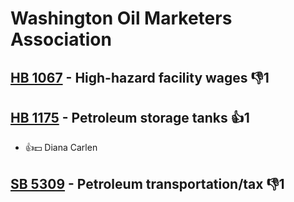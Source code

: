 # Washington Oil Marketers Association

## [HB 1067](/bill/2023-24/hb/1067/) - High-hazard facility wages  👎1 

## [HB 1175](/bill/2023-24/hb/1175/) - Petroleum storage tanks 👍1  
* 👍💵 Diana Carlen

## [SB 5309](/bill/2023-24/sb/5309/) - Petroleum transportation/tax  👎1 